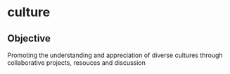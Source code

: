 # culture
## Objective 
Promoting the understanding and appreciation of diverse cultures through collaborative projects, resouces and discussion

